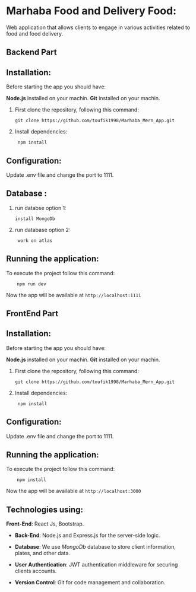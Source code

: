 # Marhaba Food and Delivery Food:
 Web application that allows clients to engage in various activities related to food and food delivery.

 ## Backend Part
 ## Installation:
 Before starting the app you should have:

**Node.js** installed on your machin.
**Git** installed on your machin.

 1. First clone the repository, following this command:

        git clone https://github.com/toufik1998/Marhaba_Mern_App.git

2. Install dependencies:

        npm install
## Configuration:
 Update .env file and change the port to 1111.

## Database :
 1. run databse option 1: 

        install MongoDb

2. run database option 2:

        work on atlas
## Running the application:
 To execute the project follow this command:

        npm run dev

 Now the app will be available at
  `http://localhost:1111`

## FrontEnd Part
 ## Installation:
 Before starting the app you should have:

**Node.js** installed on your machin.
**Git** installed on your machin.

 1. First clone the repository, following this command:

        git clone https://github.com/toufik1998/Marhaba_Mern_App.git

2. Install dependencies:

        npm install
## Configuration:
 Update .env file and change the port to 1111.

## Running the application:
 To execute the project follow this command:

        npm install

 Now the app will be available at
  `http://localhost:3000`  


## Technologies using:

**Front-End**: React Js, Bootstrap.

- **Back-End**: Node.js and Express.js for the server-side logic.

- **Database**: We use *MongoDb* database to store client information, plates, and other data. 

- **User Authentication**: JWT  authentication middleware for securing clients accounts.

- **Version Control**: Git for code management and collaboration.